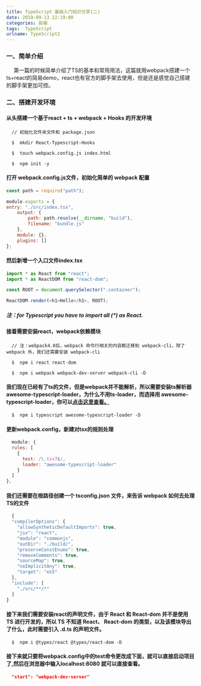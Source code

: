 ```yaml
---
title: TypeScript 基础入门知识分享(二)
date: 2019-09-13 22:19:00
categories: 前端
tags:  TypeScript
urlname: TypeScript2
---
```

### 一、简单介绍
&nbsp;&nbsp;&nbsp;&nbsp; 第一篇的时候简单介绍了TS的基本和常用用法，这篇就用webpack搭建一个ts+react的简易demo，react也有官方的脚手架去使用，但是还是感觉自己搭建的脚手架更加可控。

<!-- more -->

### 二、搭建开发环境
#### 从头搭建一个基于react + ts + webpack + Hooks 的开发环境

```shell
  // 初始化文件夹文件和 package.json

  $  mkdir React-Typescript-Hooks

  $  touch webpack.config.js index.html

  $  npm init -y
```
#### 打开 webpack.config.js文件，初始化简单的 webpack 配置
```javascript
const path = require("path");

module.exports = {
entry: "./src/index.tsx",
    output: {
        path: path.resolve(__dirname, "build"),
        filename: "bundle.js"
    },
    module: {},
    plugins: []
};
```
#### 然后新增一个入口文件index.tsx
```javascript
import * as React from "react";
import * as ReactDOM from "react-dom";

const ROOT = document.querySelector(".container");

ReactDOM.render(<h1>Hello</h1>, ROOT);
```
##### 注：for Typescript you have to import all (*) as React.

#### 接着需要安装react，webpack依赖模块
```shell
  // 注：webpack4.0后，webpack 命令行相关的内容都迁移到 webpack-cli，除了 webpack 外，我们还需要安装 webpack-cli

  $  npm i react react-dom

  $  npm i webpack webpack-dev-server webpack-cli -D
```

#### 我们现在已经有了ts的文件，但是webpack并不能解析，所以需要安装ts解析器 awesome-typescript-loader，为什么不用ts-loader，而选择用 awesome-typescript-loader，你可以[点击这里查看。](https://github.com/s-panferov/awesome-typescript-loader#differences-between-ts-loader)

```shell
  $  npm i typescript awesome-typescript-loader -D
```
#### 更新webpack.config，新建对tsx的规则处理
```js
  module: {
  rules: [
    {
      test: /\.tsx?$/,
      loader: "awesome-typescript-loader"
    }
  ]
},
```

#### 我们还需要在根路径创建一个 tsconfig.json 文件，来告诉 webpack 如何去处理TS的文件
```js
  {
  "compilerOptions": {
    "allowSyntheticDefaultImports": true,
    "jsx": "react",
    "module": "commonjs",
    "outDir": "./build/",
    "preserveConstEnums": true,
    "removeComments": true,
    "sourceMap": true,
    "noImplicitAny": true,
    "target": "es5"
  },
  "include": [
    "./src/**/*"
  ]
}
```
#### 接下来我们需要安装react的声明文件，由于 React 和 React-dom 并不是使用 TS 进行开发的，所以 TS 不知道 React、 React-dom 的类型，以及该模块导出了什么，此时需要引入 .d.ts 的声明文件。
```shell
  $  npm i @types/react @types/react-dom -D
```

#### 接下来就只要将webpack.config中的test命令更改成下面，就可以直接启动项目了,然后在浏览器中输入localhost:8080 就可以直接查看。
```json
  "start": "webpack-dev-server"
```

